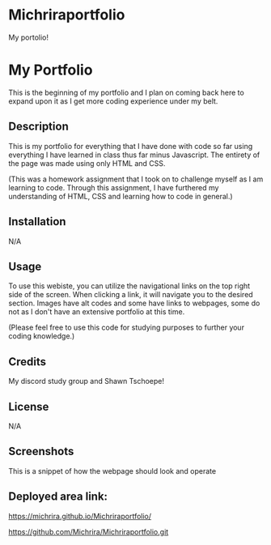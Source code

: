# Michriraportfolio
My portolio! 

# My Portfolio
This is the beginning of my portfolio and I plan on coming back here to expand upon it as I get more coding experience under my belt. 

## Description 

This is my portfolio for everything that I have done with code so far using everything I have learned in class thus far minus Javascript. The entirety of the page was made using only HTML and CSS. 

(This was a homework assignment that I took on to challenge myself as I am learning to code. Through this assignment, I have furthered my understanding of HTML, CSS and learning how to code in general.)

## Installation

N/A

## Usage

To use this webiste, you can utilize the navigational links on the top right side of the screen. When clicking a link, it will navigate you to the desired section. Images have alt codes and some have links to webpages, some do not as I don't have an extensive portfolio at this time.

(Please feel free to use this code for studying purposes to further your coding knowledge.)

## Credits

My discord study group and Shawn Tschoepe!

## License

N/A

## Screenshots 

This is a snippet of how the webpage should look and operate 

## Deployed area link:
https://michrira.github.io/Michriraportfolio/

https://github.com/Michrira/Michriraportfolio.git